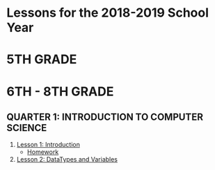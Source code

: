 # Lessons for the 2018-2019 School Year

# 5TH GRADE

# 6TH - 8TH GRADE

## QUARTER 1: INTRODUCTION TO COMPUTER SCIENCE

1. [Lesson 1: Introduction](https://github.com/ECS-CS/2018-2019/blob/master/6-8th/Lesson1_Introduction.md)
   - [Homework](https://github.com/ECS-CS/2018-2019/blob/master/6-8th/Lesson1_Introduction.md#homework)
2. [Lesson 2: DataTypes and Variables](https://github.com/ECS-CS/2018-2019/blob/master/6-8th/Lesson2_DataTypesVariables.md)
